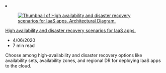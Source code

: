 <!-- This file is automatically generated by build/architectures/build_index.py. Any updates will be lost. -->

<!-- markdownlint-disable MD033 -->

<li class="grid-item item-column" data-categories="Management and Governance ">
<article class="card">
    <div class="card-header has-margin-bottom-none" aria-hidden="true">
        <figure class="image diagram has-height-175 has-overflow-hidden level">
            <a href="/azure/architecture/example-scenario/infrastructure/iaas-high-availability-disaster-recovery"><img src="/azure/architecture/browse/thumbs/iaas-high-availability-disaster-recovery.png" class="diagram" alt="Thumbnail of High availability and disaster recovery scenarios for IaaS apps. Architectural Diagram." data-linktype="relative-path"></a>
        </figure>
    </div>
    <div class="card-content">
        <a class="card-content-title has-margin-top-none" href="/azure/architecture/example-scenario/infrastructure/iaas-high-availability-disaster-recovery">
            <p>High availability and disaster recovery scenarios for IaaS apps.</p>
        </a>
        <ul class="card-content-metadata">
            <li>4/06/2020</li>
            <li>7 min read</li>
        </ul>
        <p class="card-content-description">Choose among high-availability and disaster recovery options like availability sets, availability zones, and regional DR for deploying IaaS apps to the cloud.</p>
        <div class="bottom-to-top-fade is-hidden-mobile"></div>
    </div>
</article>
</li>
